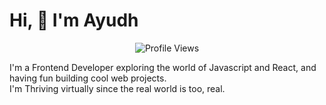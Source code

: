 # Hi, :wave: I'm Ayudh

<p align="center">
  <img src="https://komarev.com/ghpvc/?username=makersmecca" alt="Profile Views" />
</p>

I'm a Frontend Developer exploring the world of Javascript and React, and having fun building cool web projects.</br>
I'm Thriving virtually since the real world is too, real.
